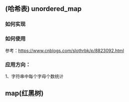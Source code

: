 ## **(哈希表) unordered_map**

### 如何实现



### 如何使用

参考：https://www.cnblogs.com/slothrbk/p/8823092.html

### 应用方向：

1、字符串中每个字母个数统计





## map(红黑树)